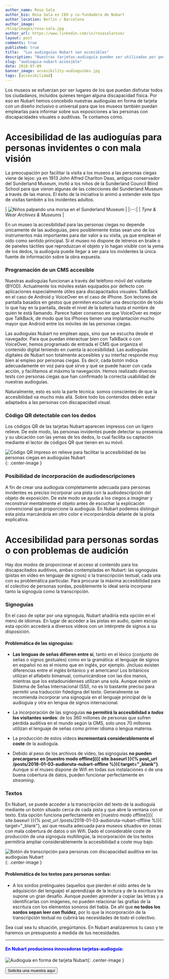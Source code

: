 ```yaml
---
author_name: Rosa Sala 
author_bio: Rosa Sala es CEO y co-fundadora de Nubart 
author_location: Berlín / Barcelona 
author_image:
/blog/images/rosa-sala.jpg 
author_url: https://www.linkedin.com/in/rosasalarose/
layout: post 
comments: true 
published: true 
title:  "Las audioguías Nubart son accesibles"
description: "Nuestras tarjetas-audioguía pueden ser utilizadas por personas ciegas, sordas o con dificultades de visión."
slug: "audioquia-nubart-accesible"
date: 2018-07-09 
banner_image: accesibility-audioguides.jpg 
tags: [accesibilidad]
---
```


Los museos se esfuerzan por ser lugares de los que puedan disfrutar todos los ciudadanos, incluidos quienes tengan alguna discapacidad física. Por eso
en Nubart hemos concebido nuestras audioguías en forma de tarjeta con un diseño inclusivo o universal para que los museos también puedan emplearlas
para informar sobre sus exposiciones a las personas con discapacidades visuales o auditivas. Te contamos cómo.

<!--more-->

# Accesibilidad de las audioguías para personas invidentes o con mala visión

La preocupación por facilitar la visita a los museos a las personas ciegas viene de lejos: ya en 1913 John Alfred Charlton Deas, antiguo conservador
del Sunderland Museum, invitó a los niños de la Sunderland Council Blind School para que *vieran* algunas de las colecciones del Sunderland Museum a
través de las manos. El éxito de la iniciativa lo animó a extender este tipo de visitas también a los invidentes adultos.

| ![Niños palpando una morsa en el Sunderland Museum]({{site.baseurl}}/images/posts/accesibility-sunderland-museum.jpg) | |:--:| | *Tyne & Wear
Archives & Museums* |

En un museo la accesibilidad para las personas ciegas no depende únicamente de las audioguías, pero posiblemente éstas sean uno de los instrumentos
más importantes para dar valor a su visita, ya que emplean el oído como sentido principal. Si el museo no dispone de letreros en braile o de paneles
táctiles que reproduzcan el objeto y lo hagan *visible* con la yema de los dedos, la audioguía puede llegar a ser para los invidentes la única fuente
de información sobre la obra expuesta.

### Programación de un CMS accesible

Nuestras audioguías funcionan a través del teléfono móvil del visitante (BYOD). Actualmente los móviles están equipados por defecto con aplicaciones
especialmente útiles para discapacitados visuales: TalkBack en el caso de Android y VoiceOver en el caso de iPhone. Son lectores de pantalla basados
en gestos que permiten escuchar una descripción de todo lo que hay en la pantalla, desde el nivel de la batería hasta el nombre de quien te está
llamando. Parece haber consenso en que VoiceOver es mejor que TalkBack, de modo que los iPhones tienen una implantación mucho mayor que Android entre
los móviles de las personas ciegas.

Las audioguías Nubart no emplean apps, sino que se escucha desde el navegador. Para que puedan interactuar bien con TalkBack o con VoiceOver, hemos
programado de entrada el CMS que organiza el contenido digital teniendo en cuenta la accesibilidad. Las audioguías digitales de Nubart son totalmente
accesibles y su interfaz responde muy bien al empleo por personas ciegas. Es decir, cada botón indica adecuadamente en voz para qué sirve y qué se
puede hacer con cada acción, y facilitamos al máximo la navegación. Hemos realizado diversos tests con personas ciegas que han confirmado la correcta
usabilidad de nuestras audioguías.

Naturalmente, esto es solo la parte técnica: somos conscientes de que la accesibilidad va mucho más allá. Sobre todo los contenidos deben estar
adaptados a las personas con discapacidad visual.

### Código QR detectable con los dedos

Los códigos QR de las tarjetas Nubart aparecen impresos con un ligero relieve. De este modo, las personas invidentes puede detectar su presencia y su
ubicación con las yemas de los dedos, lo cual facilita su captación mediante el lector de códigos QR que tienen en su móvil.

![Código QR impreso en relieve para facilitar la accesibilidad de las personas ciegas en audioguías Nubart]({{site.baseurl}}/images/posts/qr-code-nubart-visually-impaired.jpg)
{: .center-image }

### Posibilidad de incorporación de audiodescripciones

A fin de crear una audioguía completamente adecuada para personas invidentes es preciso incorporar una pista con la audiodescripción del objeto de
exposición. De este modo se ayuda a los ciegos a imaginar y reconstruir mentalmente el objeto antes de escuchar la explicación convencional que
proporcione la audioguía. En Nubart podemos distinguir esta pista marcándola en otro color e incorporándola delante de la pista explicativa.

# Accesibilidad para personas sordas o con problemas de audición

Hay dos modos de proporcionar el acceso al contenido para los discapacitados auditivos, ambas contempladas en Nubart: las signoguías (pistas en vídeo
en lenguaje de signos) o la transcripción textual, cada una con su problemática particular. Para procurar la máxima accesibilidad para el colectivo de
personas sordas, posiblemente lo ideal sería incorporar tanto la signoguía como la transcripción.

### Signoguías

En el caso de optar por una signoguía, Nubart añadiría esta opción en el menú de idiomas. En lugar de acceder a las pistas en audio, quien escoja esta
opción accederá a diversos vídeos con un intérprete de signos a su disposición.

#### Problemática de las signoguías:

* **Las lenguas de señas difieren entre sí**, tanto en el léxico (conjunto de señas o signos gestuales) como en la gramática: el lenguaje de signos en
  español no es el mismo que en inglés, por ejemplo. ¡Incluso existen diferencias entre el inglés británico y el americano! Los británicos utilizan el
  alfabeto bimanual, comunicándose con las dos manos, mientras que los estadounidenses utilizan una sola. Aunque existe un Sistema de Señas
  Internacional (SSI), no es lo bastante preciso para permitir una traducción fidedigna del texto. Generalmente se recomienda incorporar una signoguía
  en el lenguaje principal de la audioguía y otra en lengua de signos internacional.

* La incorporación de las signoguías **no permitirá la accesibilidad a *todos* los visitantes sordos**: de los 360 millones de personas que sufren
  pérdida auditiva en el mundo según la OMS, solo unos 70 millones utilizan el lenguaje de señas como primer idioma o lengua materna.

* La producción de estos vídeos **incrementará considerablemente el coste** de la audioguía.

* Debido al peso de los archivos de vídeo, las signoguías **no pueden precargarse en [nuestro modo offline]({{ site.baseurl }}{% post_url
  /posts/2018-01-03-audioruta-nubart-offline %}){:target="_blank"}**. Aunque si el museo dispone de Wifi en todas sus instalaciones o de una buena
  cobertura de datos, pueden funcionar perfectamente en *streaming*.

### Textos

En Nubart, se puede acceder a la transcripción del texto de la audioguía mediante un botón situado cerca de cada pista y que abre la ventana con el
texto. Esta opción funciona perfectamente en [nuestro modo offline]({{ site.baseurl }}{% post_url /posts/2018-01-03-audioruta-nubart-offline %}){:
target="_blank"}, así que resulta adecuada para museos situados en zonas con mala cobertura de datos o sin Wifi. Dado el considerable coste de
producción de una signoguía multilingüe, la incorporación de los textos permitiría ampliar considerablemente la accesibilidad a coste muy bajo.

![Botón de transcripción para personas con discapacidad auditiva en las audioguías Nubart ]({{site.baseurl}}/images/posts/tivfl-deaf.gif)
{: .center-image }

#### Problemática de los textos para personas sordas:

* A los sordos prelinguales (aquellos que pierden el oído antes de la adquisición del lenguaje) el aprendizaje de la lectura y de la escritura les
  supone un gran desafío. Aunque pueden aprender a copiar las letras y a identificarlas con imágenes, no pueden relacionar las grafías de la escritura
  con los elementos sonoros del habla. De ahí que **no todos los sordos sepan leer con fluidez**, por lo que la incorporación de la transcripción
  textual no cubrirá las necesidades de *todo* el colectivo.

Sea cual sea tu situación, pregúntanos. En Nubart analizaremos tu caso y te haremos un presupuesto a medida de tus necesidades.

***

#### <font color="blue">En Nubart producimos innovadoras tarjetas-audioguía:</font>

![Audioguía en forma de tarjeta Nubart]({{site.baseurl}}/images/posts/proceso-nubart.png){: .center-image }

<form action="../../../../../es">
    <input type="submit" value="Solicita una muestra aquí" />
</form>